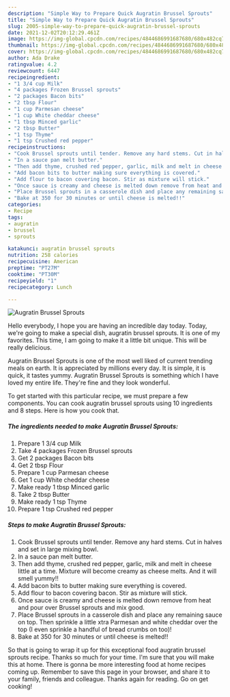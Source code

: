 ```yaml
---
description: "Simple Way to Prepare Quick Augratin Brussel Sprouts"
title: "Simple Way to Prepare Quick Augratin Brussel Sprouts"
slug: 2005-simple-way-to-prepare-quick-augratin-brussel-sprouts
date: 2021-12-02T20:12:29.461Z
image: https://img-global.cpcdn.com/recipes/4844686991687680/680x482cq70/augratin-brussel-sprouts-recipe-main-photo.jpg
thumbnail: https://img-global.cpcdn.com/recipes/4844686991687680/680x482cq70/augratin-brussel-sprouts-recipe-main-photo.jpg
cover: https://img-global.cpcdn.com/recipes/4844686991687680/680x482cq70/augratin-brussel-sprouts-recipe-main-photo.jpg
author: Ada Drake
ratingvalue: 4.2
reviewcount: 6447
recipeingredient:
- "1 3/4 cup Milk"
- "4 packages Frozen Brussel sprouts"
- "2 packages Bacon bits"
- "2 tbsp Flour"
- "1 cup Parmesan cheese"
- "1 cup White cheddar cheese"
- "1 tbsp Minced garlic"
- "2 tbsp Butter"
- "1 tsp Thyme"
- "1 tsp Crushed red pepper"
recipeinstructions:
- "Cook Brussel sprouts until tender. Remove any hard stems. Cut in halves and set in large mixing bowl."
- "In a sauce pan melt butter."
- "Then add thyme, crushed red pepper, garlic, milk and melt in cheese little at a time. Mixture will become creamy as cheese melts. And it will smell yummy!!"
- "Add bacon bits to butter making sure everything is covered."
- "Add flour to bacon covering bacon. Stir as mixture will stick."
- "Once sauce is creamy and cheese is melted down remove from heat and pour over Brussel sprouts and mix good."
- "Place Brussel sprouts in a casserole dish and place any remaining sauce on top. Then sprinkle a little xtra Parmesan and white cheddar over the top (I even sprinkle a handful of bread crumbs on too)!"
- "Bake at 350 for 30 minutes or until cheese is melted!!"
categories:
- Recipe
tags:
- augratin
- brussel
- sprouts

katakunci: augratin brussel sprouts 
nutrition: 258 calories
recipecuisine: American
preptime: "PT27M"
cooktime: "PT30M"
recipeyield: "1"
recipecategory: Lunch

---
```



![Augratin Brussel Sprouts](https://img-global.cpcdn.com/recipes/4844686991687680/680x482cq70/augratin-brussel-sprouts-recipe-main-photo.jpg)

Hello everybody, I hope you are having an incredible day today. Today, we're going to make a special dish, augratin brussel sprouts. It is one of my favorites. This time, I am going to make it a little bit unique. This will be really delicious.



Augratin Brussel Sprouts is one of the most well liked of current trending meals on earth. It is appreciated by millions every day. It is simple, it is quick, it tastes yummy. Augratin Brussel Sprouts is something which I have loved my entire life. They're fine and they look wonderful.


To get started with this particular recipe, we must prepare a few components. You can cook augratin brussel sprouts using 10 ingredients and 8 steps. Here is how you cook that.

<!--inarticleads1-->

##### The ingredients needed to make Augratin Brussel Sprouts:

1. Prepare 1 3/4 cup Milk
1. Take 4 packages Frozen Brussel sprouts
1. Get 2 packages Bacon bits
1. Get 2 tbsp Flour
1. Prepare 1 cup Parmesan cheese
1. Get 1 cup White cheddar cheese
1. Make ready 1 tbsp Minced garlic
1. Take 2 tbsp Butter
1. Make ready 1 tsp Thyme
1. Prepare 1 tsp Crushed red pepper




<!--inarticleads2-->

##### Steps to make Augratin Brussel Sprouts:

1. Cook Brussel sprouts until tender. Remove any hard stems. Cut in halves and set in large mixing bowl.
1. In a sauce pan melt butter.
1. Then add thyme, crushed red pepper, garlic, milk and melt in cheese little at a time. Mixture will become creamy as cheese melts. And it will smell yummy!!
1. Add bacon bits to butter making sure everything is covered.
1. Add flour to bacon covering bacon. Stir as mixture will stick.
1. Once sauce is creamy and cheese is melted down remove from heat and pour over Brussel sprouts and mix good.
1. Place Brussel sprouts in a casserole dish and place any remaining sauce on top. Then sprinkle a little xtra Parmesan and white cheddar over the top (I even sprinkle a handful of bread crumbs on too)!
1. Bake at 350 for 30 minutes or until cheese is melted!!




So that is going to wrap it up for this exceptional food augratin brussel sprouts recipe. Thanks so much for your time. I'm sure that you will make this at home. There is gonna be more interesting food at home recipes coming up. Remember to save this page in your browser, and share it to your family, friends and colleague. Thanks again for reading. Go on get cooking!
